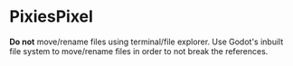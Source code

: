 # PixiesPixel

**Do not** move/rename files using terminal/file explorer. Use Godot's inbuilt 
file system to move/rename files in order to not break the references.
